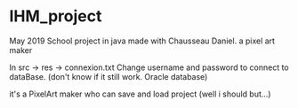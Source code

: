 # IHM_project
May 2019
School project in java made with Chausseau Daniel. a pixel art maker

In src -> res -> connexion.txt
Change username and password to connect to dataBase.
(don't know if it still work. Oracle database)

it's a PixelArt maker who can save and load project (well i should but...)